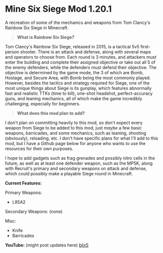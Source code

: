 # Mine Six Siege Mod 1.20.1
A recreation of some of the mechanics and weapons from Tom Clancy's Rainbow Six Siege in Minecraft. 

> **What is Rainbow Six Siege?**

Tom Clancy's Rainbow Six Siege, released in 2015, is a tactical 5v5 first-person shooter. There is an attack and defense, along with several maps and operators to choose from. Each round is 3 minutes, and attackers must enter the building and complete their assigned objective or take out all 5 of the enemy defenders, while the defenders must defend their objective. The objective is determined by the game mode, the 3 of which are Bomb, Hostage, and Secure Area, with Bomb being the most commonly played. However, besides the tactics and strategy required for Siege, one of the most unique things about Siege is its gunplay, which features abnormally fast and realistic TTKs (time to kill), one-shot headshot, perfect-accuracy guns, and leaning mechanics, all of which make the game incredibly challenging, especially for beginners. 

> **What does this mod plan to add?**

I don't plan on committing heavily to this mod, so don't expect every weapon from Siege to be added to this mod, just *maybe* a few basic weapons, barricades, and some mechanics, such as leaning, shooting (obviously), reloading, etc. I don't have specific plans for what I'll add to this mod, but I have a Github page below for anyone who wants to use the resources for their own purposes.

I hope to add gadgets such as frag grenades and possibly nitro cells in the future, as well as at least one defender weapon, such as the MP5K, along with Recruit's primary and secondary weapons on attack and defense, which could possibly make a playable Siege round in Minecraft. 

**Current Features:**

Primary Weapons:
- L85A2

Secondary Weapons: (none)

Misc:
- Knife
- Barricades

**YouTube:** (might post updates here)
[blix5](https://www.youtube.com/channel/UCAA0oOHGGycyMvnKGv2XfeQ)
